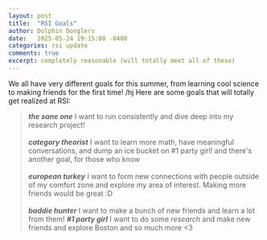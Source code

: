 ```yaml
---
layout: post
title:  "RSI Goals"
author: Dolphin Donglers
date:   2025-05-24 19:15:00 -0400
categories: rsi update
comments: true
excerpt: completely reasonable (will totally meet all of these)
---
```


We all have very different goals for this summer, from learning cool science to making friends for the first time! /hj Here are some goals that will totally get realized at RSI:

> ***the sane one*** I want to run consistently and dive deep into my research project!
<br><br>
> ***category theorist*** I want to learn more math, have meaningful conversations, and dump an ice bucket on #1 party girl! and there's another goal, for those who know
<br><br>
> ***european turkey*** I want to form new connections with people outside of my comfort zone and explore my area of interest. Making more friends would be great :D
<br><br>
> ***baddie hunter*** I want to make a bunch of new friends and learn a lot from them!
> ***#1 party girl*** I want to do some *research* and make new friends and explore Boston and so much more <3
